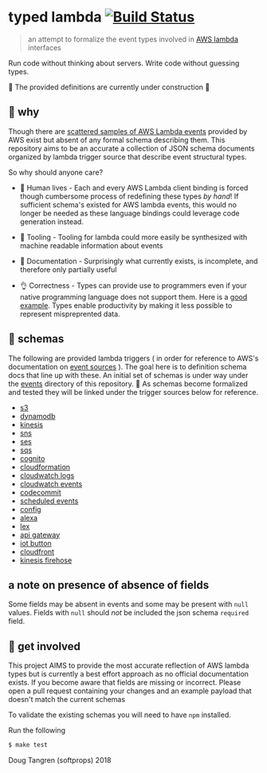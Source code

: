 # typed lambda [![Build Status](https://travis-ci.org/softprops/typed-lambda.svg?branch=master)](https://travis-ci.org/softprops/typed-lambda)

> an attempt to formalize the event types involved in [AWS lambda](https://aws.amazon.com/lambda/) interfaces

Run code without thinking about servers. Write code without guessing types.

🚧 The provided definitions are currently under construction 🚧

## 🤔 why

Though there are [scattered samples of AWS Lambda events](https://docs.aws.amazon.com/lambda/latest/dg/eventsources.html) provided by AWS exist but absent of any formal schema describing them. This repository aims to be an accurate a collection of JSON schema documents organized by lambda trigger source that describe event structural types.

So why should anyone care?

* 👵 Human lives - Each and every AWS Lambda client binding is forced though cumbersome process of redefining these types *by hand*!
If sufficient schema's existed for AWS lambda events, this would no longer be needed as these language bindings could leverage code generation instead.

* 🔧 Tooling - Tooling for lambda could more easily be synthesized with machine readable information about events

* 📓 Documentation - Surprisingly what currently exists, is incomplete, and therefore only partially useful

* 👌 Correctness - Types can provide use to programmers even if your native programming language does not support them. Here is a [good example](https://github.com/DefinitelyTyped/DefinitelyTyped). Types enable productivity by making it less possible to represent mispreprented data.

## 🔬 schemas

The following are provided lambda triggers ( in order for reference to AWS's documentation on [event sources](https://docs.aws.amazon.com/lambda/latest/dg/invoking-lambda-function.html) ). The goal here is to definition schema docs that line up with these. An initial set of schemas is under way under the [events](events) directory of this repository. 🙈 As schemas become formalized and tested they will be linked under the trigger sources below for reference.

* [s3](https://docs.aws.amazon.com/lambda/latest/dg/invoking-lambda-function.html#supported-event-source-s3)
* [dynamodb](https://docs.aws.amazon.com/lambda/latest/dg/invoking-lambda-function.html#supported-event-source-dynamo-db)
* [kinesis](https://docs.aws.amazon.com/lambda/latest/dg/invoking-lambda-function.html#supported-event-source-kinesis-streams)
* [sns](https://docs.aws.amazon.com/lambda/latest/dg/invoking-lambda-function.html#supported-event-source-sns)
* [ses](https://docs.aws.amazon.com/lambda/latest/dg/invoking-lambda-function.html#supported-event-source-ses)
* [sqs](https://docs.aws.amazon.com/lambda/latest/dg/invoking-lambda-function.html#supported-event-source-sqs)
* [cognito](https://docs.aws.amazon.com/lambda/latest/dg/invoking-lambda-function.html#supported-event-source-cognito)
* [cloudformation](https://docs.aws.amazon.com/lambda/latest/dg/invoking-lambda-function.html#supported-event-source-cloudformation)
* [cloudwatch logs](https://docs.aws.amazon.com/lambda/latest/dg/invoking-lambda-function.html#supported-event-source-cloudwatch-logs)
* [cloudwatch events](https://docs.aws.amazon.com/lambda/latest/dg/invoking-lambda-function.html#supported-event-source-cloudwatch-events)
* [codecommit](https://docs.aws.amazon.com/lambda/latest/dg/invoking-lambda-function.html#supported-event-source-codecommit)
* [scheduled events](https://docs.aws.amazon.com/lambda/latest/dg/invoking-lambda-function.html#supported-event-source-scheduled-events)
* [config](https://docs.aws.amazon.com/lambda/latest/dg/invoking-lambda-function.html#supported-event-source-config)
* [alexa](https://docs.aws.amazon.com/lambda/latest/dg/invoking-lambda-function.html#supported-event-source-echo)
* [lex](https://docs.aws.amazon.com/lambda/latest/dg/invoking-lambda-function.html#supported-event-source-lex)
* [api gateway](https://docs.aws.amazon.com/lambda/latest/dg/invoking-lambda-function.html#supported-event-source-api-gateway)
* [iot button](https://docs.aws.amazon.com/lambda/latest/dg/invoking-lambda-function.html#supported-event-source-iot-button)
* [cloudfront](https://docs.aws.amazon.com/lambda/latest/dg/invoking-lambda-function.html#supported-event-source-cloudfront)
* [kinesis firehose](https://docs.aws.amazon.com/lambda/latest/dg/invoking-lambda-function.html#supported-event-source-kinesis-firehose)

## a note on presence of absence of fields

Some fields may be absent in events and some may be present with `null` values. Fields with `null` should *not* be included the json schema `required` field.

## 👯 get involved

This project AIMS to provide the most accurate reflection of AWS lambda types but is currently a best effort approach as no official documentation exists. If you become aware that fields are missing or incorrect. Please open a pull request containing your changes and an example payload that doesn't match the current schemas

To validate the existing schemas you will need to have `npm` installed.

Run the following

```sh
$ make test
```

Doug Tangren (softprops) 2018
